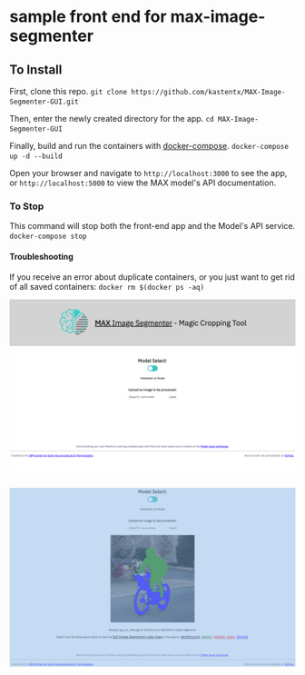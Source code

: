 # sample front end for max-image-segmenter 

## To Install

First, clone this repo.
`git clone https://github.com/kastentx/MAX-Image-Segmenter-GUI.git`

Then, enter the newly created directory for the app.
`cd MAX-Image-Segmenter-GUI`

Finally, build and run the containers with [docker-compose](https://docs.docker.com/compose/).
`docker-compose up -d --build`

Open your browser and navigate to `http://localhost:3000` to see the app, 
or `http://localhost:5000` to view the MAX model's API documentation.

### To Stop

This command will stop both the front-end app and the Model's API service.
`docker-compose stop`

#### Troubleshooting

If you receive an error about duplicate containers, or you just want to get rid of all saved containers:
`docker rm $(docker ps -aq)`

![App UI](./screenshots/app-ui.png)

![Sample Output](./screenshots/app-output.png)